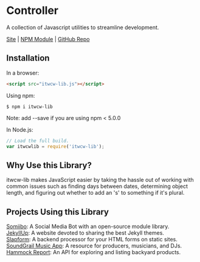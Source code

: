 # Controller
A collection of Javascript utilities to streamline development.

[Site](https://itwcreativeworks.com) | [NPM Module](https://www.npmjs.com/package/itwcw-controller) | [GitHub Repo](https://github.com/itw-creative-works/itwcw-controller-npm)

## Installation

In a browser:
```html
<script src="itwcw-lib.js"></script>
```

Using npm:
```shell
$ npm i itwcw-lib
```
Note: add --save if you are using npm < 5.0.0

In Node.js:
```js
// Load the full build.
var itwcwlib = require('itwcw-lib');

```

## Why Use this Library?
itwcw-lib makes JavaScript easier by taking the hassle out of working with common issues such as finding days between dates, determining object length, and figuring out whether to add an 's' to something if it's plural.

## Projects Using this Library
[Somiibo](https://somiibo.com/): A Social Media Bot with an open-source module library.<br>
[JekyllUp](https://jekyllup.com/): A website devoted to sharing the best Jekyll themes.<br>
[Slapform](https://slapform.com/): A backend processor for your HTML forms on static sites.<br>
[SoundGrail Music App](https://app.soundgrail.com/): A resource for producers, musicians, and DJs.<br>
[Hammock Report](https://hammockreport.com/): An API for exploring and listing backyard products.<br>
